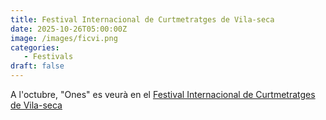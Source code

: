 ```yaml
---
title: Festival Internacional de Curtmetratges de Vila-seca
date: 2025-10-26T05:00:00Z
image: /images/ficvi.png
categories:
   - Festivals
draft: false
---
```


A l'octubre, "Ones" es veurà en el [Festival Internacional de Curtmetratges de Vila-seca](https://ficvi.cat/ "Vila-seca!")